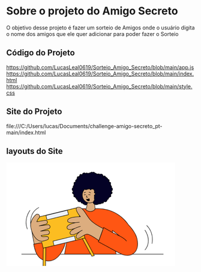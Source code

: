 # Sobre o projeto do Amigo Secreto 

O objetivo desse projeto é fazer um sorteio de Amigos onde o usuário digita o nome dos amigos que ele quer adicionar para poder fazer o Sorteio 

## Código do Projeto 
https://github.com/LucasLeal0619/Sorteio_Amigo_Secreto/blob/main/app.js
https://github.com/LucasLeal0619/Sorteio_Amigo_Secreto/blob/main/index.html
https://github.com/LucasLeal0619/Sorteio_Amigo_Secreto/blob/main/style.css

## Site do Projeto 
file:///C:/Users/lucas/Documents/challenge-amigo-secreto_pt-main/index.html 

## layouts do Site 
![amigo-secreto](https://github.com/LucasLeal0619/Sorteio_Amigo_Secreto/blob/main/assets/amigo-secreto.png)
